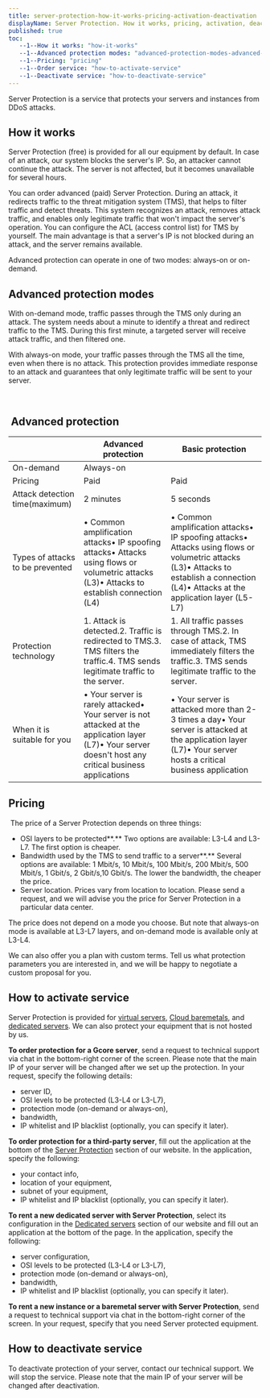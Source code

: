 ```yaml
---
title: server-protection-how-it-works-pricing-activation-deactivation
displayName: Server Protection. How it works, pricing, activation, deactivation
published: true
toc:
   --1--How it works: "how-it-works"
   --1--Advanced protection modes: "advanced-protection-modes-advanced-protection"
   --1--Pricing: "pricing"
   --1--Order service: "how-to-activate-service"
   --1--Deactivate service: "how-to-deactivate-service"
---
```

Server Protection is a service that protects your servers and instances from DDoS attacks.

  
  
  
  

How it works
------------

Server Protection (free) is provided for all our equipment by default. In case of an attack, our system blocks the server's IP. So, an attacker cannot continue the attack. The server is not affected, but it becomes unavailable for several hours.

You can order advanced (paid) Server Protection. During an attack, it redirects traffic to the threat mitigation system (TMS), that helps to filter traffic and detect threats. This system recognizes an attack, removes attack traffic, and enables only legitimate traffic that won't impact the server's operation. You can configure the ACL (access control list) for TMS by yourself. The main advantage is that a server's IP is not blocked during an attack, and the server remains available.

Advanced protection can operate in one of two modes: always-on or on-demand.

Advanced protection modes
-------------------------

With on-demand mode, traffic passes through the TMS only during an attack. The system needs about a minute to identify a threat and redirect traffic to the TMS. During this first minute, a targeted server will receive attack traffic, and then filtered one.

With always-on mode, your traffic passes through the TMS all the time, even when there is no attack. This protection provides immediate response to an attack and guarantees that only legitimate traffic will be sent to your server.

 

 **Advanced protection**
------------------------

|                                         |  Advanced protection                                                                                                                                         | Basic protection                                                                                                                                                                                  |
|-----------------------------------------|------------------------------------------------------------------------------------------------------------------------------------------------------------------|---------------------------------------------------------------------------------------------------------------------------------------------------------------------------------------------------|
| On-demand                           | Always-on                                                                                                                                                        |
| Pricing                             | Paid                                                                                                                                                         | Paid                                                                                                                                                                                              | Free                                                                                                       |
| Attack detection time(maximum)      | 2 minutes                                                                                                                                                  | 5 seconds                                                                                                                                                                                   | 3 minutes                                                                                            |
| Types of attacks to be prevented  | • Common amplification attacks• IP spoofing attacks• Attacks using flows or volumetric attacks (L3)• Attacks to establish connection (L4)            | • Common amplification attacks• IP spoofing attacks• Attacks using flows or volumetric attacks (L3)• Attacks to establish a connection (L4)• Attacks at the application layer (L5-L7) | • Common amplification attacks• IP spoofing attacks                                                  |
| Protection technology               | 1. Attack is detected.2. Traffic is redirected to TMS.3. TMS filters the traffic.4. TMS sends legitimate traffic to the server.                        | 1. All traffic passes through TMS.2. In case of attack, TMS immediately filters the traffic.3. TMS sends legitimate traffic to the server.                                              | 1. Attack is detected.2. The attacked IP is blocked for a while.                                 |
| When it is suitable for you       | • Your server is rarely attacked• Your server is not attacked at the application layer (L7)• Your server doesn't host any critical business applications | • Your server is attacked more than 2-3 times a day• Your server is attacked at the application layer (L7)• Your server hosts a critical business application                           | • Your server is hardly ever attacked• Your server doesn't host any critical business applications |

  
  
  
  

Pricing
-------

 The price of a Server Protection depends on three things:

*   OSI layers to be protected**.** Two options are available: L3-L4 and L3-L7. The first option is cheaper.
*   Bandwidth used by the TMS to send traffic to a server**.** Several options are available: 1 Mbit/s, 10 Mbit/s, 100 Mbit/s, 200 Mbit/s, 500 Mbit/s, 1 Gbit/s, 2 Gbit/s,10 Gbit/s. The lower the bandwidth, the cheaper the price. 
*   Server location. Prices vary from location to location. Please send a request, and we will advise you the price for Server Protection in a particular data center. 

The price does not depend on a mode you choose. But note that always-on mode is available at L3-L7 layers, and on-demand mode is available only at L3-L4.

We can also offer you a plan with custom terms. Tell us what protection parameters you are interested in, and we will be happy to negotiate a custom proposal for you.

How to activate service
-----------------------

Server Protection is provided for [virtual servers](https://gcorelabs.com/cloud/compute-resources/), [Cloud baremetals](https://gcorelabs.com/cloud/bare-metal-servers/), and [dedicated servers](https://gcorelabs.com/hosting/dedicated/). We can also protect your equipment that is not hosted by us.

**To order protection for a Gcore server**, send a request to technical support via chat in the bottom-right corner of the screen. Please note that the main IP of your server will be changed after we set up the protection. In your request, specify the following details:

*   server ID, 
*   OSI levels to be protected (L3-L4 or L3-L7), 
*   protection mode (on-demand or always-on), 
*   bandwidth, 
*   IP whitelist and IP blacklist (optionally, you can specify it later). 

**To order protection for a third-party server**, fill out the application at the bottom of the [Server Protection](https://gcore.com/ddos-protection) section of our website. In the application, specify the following:

*   your contact info, 
*   location of your equipment, 
*   subnet of your equipment, 
*   IP whitelist and IP blacklist (optionally, you can specify it later).

**To rent a new dedicated server with Server Protection**, select its configuration in the [Dedicated servers](https://gcorelabs.com/hosting/dedicated/) section of our website and fill out an application at the bottom of the page. In the application, specify the following:

*   server configuration, 
*   OSI levels to be protected (L3-L4 or L3-L7), 
*   protection mode (on-demand or always-on), 
*   bandwidth, 
*   IP whitelist and IP blacklist (optionally, you can specify it later). 

**To rent a new instance or a baremetal server with Server Protection**, send a request to technical support via chat in the bottom-right corner of the screen. In your request, specify that you need Server protected equipment.

How to deactivate service
-------------------------

To deactivate protection of your server, contact our technical support. We will stop the service. Please note that the main IP of your server will be changed after deactivation.
